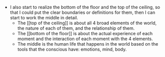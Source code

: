 - I also start to realize the bottom of the floor and the top of the ceiling, so that I could put the clear boundaries or definitions for them, then I can start to work the middle in detail. 
    - The [[top of the ceiling]] is about all 4 broad elements of the world, the nature of each of them, and the relationship of them.
    - The [[bottom of the floor]] is about the actual experience of each moment and the interaction of each moment with the 4 elements.
    - The middle is the human life that happens in the world based on the tools that the conscious have: emotions, mind, body.
